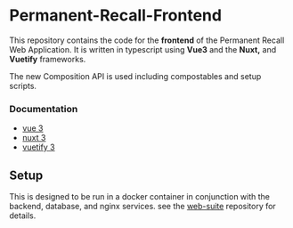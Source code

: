 # Permanent-Recall-Frontend
This repository contains the code for the **frontend** of the Permanent Recall Web Application. It is written in typescript using **Vue3** and the **Nuxt,** and **Vuetify** frameworks.

The new Composition API is used including compostables and setup scripts.

### Documentation
- [vue 3](https://vuejs.org)
- [nuxt 3](https://v3.nuxtjs.org)
- [vuetify 3](https://next.vuetifyjs.com/en)


## Setup

This is designed to be run in a docker container in conjunction with the backend, database, and nginx services. see the [web-suite](Permanent-Recall-Web-Suite) repository for details.
